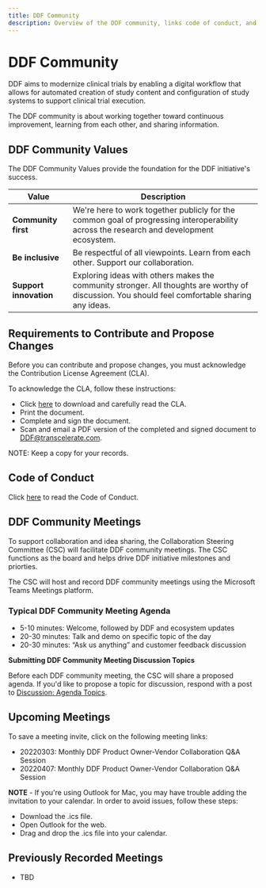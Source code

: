```yaml
---
title: DDF Community 
description: Overview of the DDF community, links code of conduct, and community meetings
---
```

# DDF Community

DDF aims to modernize clinical trials by enabling a digital workflow that allows for automated creation of study content and configuration of study systems to support clinical trial execution.

The DDF community is about working together toward continuous improvement, learning from each other, and sharing information.

## DDF Community Values

The DDF Community Values provide the foundation for the DDF initiative's success.

|Value                  |Description                                                                                                       |
|---                    |---                                                                                                               |
|**Community first**    |We're here to work together publicly for the common goal of progressing interoperability across the research and development ecosystem.|
|**Be inclusive**       |Be respectful of all viewpoints. Learn from each other. Support our collaboration.                 |
|**Support innovation** |Exploring ideas with others makes the community stronger. All thoughts are worthy of discussion. You should feel comfortable sharing any ideas.|

## Requirements to Contribute and Propose Changes

Before you can contribute and propose changes, you must acknowledge the Contribution License Agreement (CLA).

To acknowledge the CLA, follow these instructions:
- Click [here](CONTRIBUTING.md) to download and carefully read the CLA.
- Print the document.
- Complete and sign the document.
- Scan and email a PDF version of the completed and signed document to [DDF@transcelerate.com](mailto:DDF@transcelerate.com?subject=Signed%20CLA).

NOTE: Keep a copy for your records.

## Code of Conduct

Click [here](CODE-OF-CONDUCT.md) to read the Code of Conduct.

## DDF Community Meetings
To support collaboration and idea sharing, the Collaboration Steering Committee (CSC) will facilitate DDF community meetings. The CSC functions as the board and helps drive DDF initiative milestones and priorties.

The CSC will host and record DDF community meetings using the Microsoft Teams Meetings platform. 

### Typical DDF Community Meeting Agenda

- 5-10 minutes: Welcome, followed by DDF and ecosystem updates
- 20-30 minutes: Talk and demo on specific topic of the day
- 20-30 minutes: “Ask us anything” and customer feedback discussion

**Submitting DDF Community Meeting Discussion Topics**

Before each DDF community meeting, the CSC will share a proposed agenda.  If you'd like to propose a topic for discussion, respond with a post to [Discussion: Agenda Topics](https://github.com/transcelerate/ddf-home/discussions/categories/community-meetings). 


## Upcoming Meetings
To save a meeting invite, click on the following meeting links:  

- 20220303: Monthly DDF Product Owner-Vendor Collaboration Q&A Session
- 20220407: Monthly DDF Product Owner-Vendor Collaboration Q&A Session

**NOTE** - If you're using Outlook for Mac, you may have trouble adding the invitation to your calendar. In order to avoid issues, follow these steps:

- Download the .ics file.
- Open Outlook for the web.
- Drag and drop the .ics file into your calendar.

## Previously Recorded Meetings

- TBD
